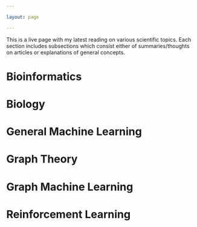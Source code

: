 ```yaml
---

layout: page

---
```


This is a live page with my latest reading on various scientific topics.
Each section includes subsections which consist either of summaries/thoughts on articles or explanations of general concepts.

# Bioinformatics

# Biology

# General Machine Learning

# Graph Theory

# Graph Machine Learning

# Reinforcement Learning

